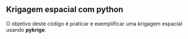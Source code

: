 ## Krigagem espacial com python

O objetivo deste código é praticar e exemplificar uma krigagem espacial usando **pykrige**.
